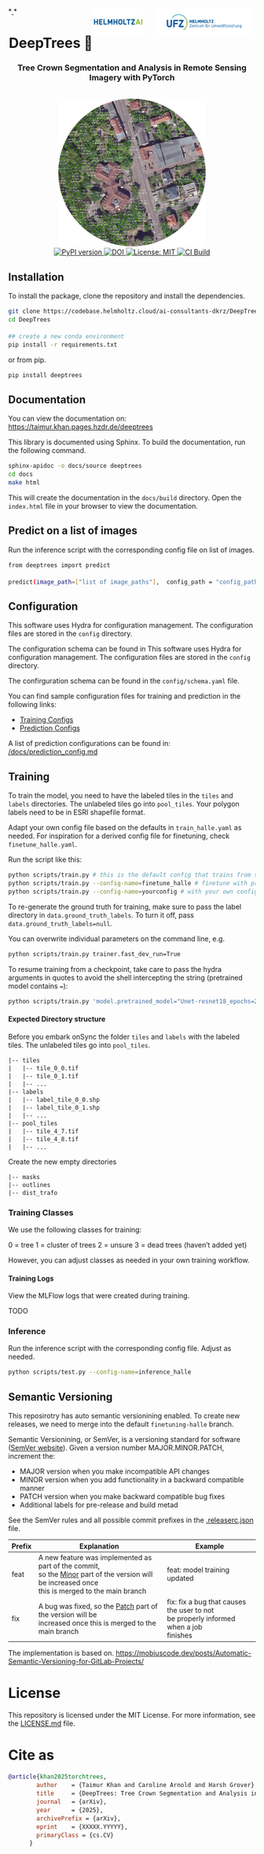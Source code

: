 *<a href="https://www.ufz.de" target="_blank">
<img src="static/ufz.png" alt="UFZLogo" align="right" height="60px" style="margin-top: 0; margin-right: 10px" />
</a>
<a href="https://www.helmholtz.ai" target="_blank">
<img src="static/hai.png" alt="HelmholtzAI" align="right" height="60px" style="margin-top: 0; margin-right: 30px" />
</a>
*
<div align="center" style="text-align:center">
  <h1>DeepTrees 🌳</h1>
  <h3>Tree Crown Segmentation and Analysis in Remote Sensing Imagery with PyTorch</h3>  
  <br/>
  <img src="./static/header.png" alt="DeepTrees" width="300"/>
  <br/>
</div>

<div align="center">
  <a href="https://badge.fury.io/py/deeptrees">
    <img src="https://badge.fury.io/py/deeptrees.svg" alt="PyPI version">
  </a>
  <a href="https://doi.org/10.5281/zenodo.5555555">
    <img src="https://zenodo.org/badge/DOI/10.5281/zenodo.5555555.svg" alt="DOI">
  </a>
  <a href="https://opensource.org/licenses/MIT">
    <img src="https://img.shields.io/badge/License-MIT-yellow.svg" alt="License: MIT">
  </a>
  <a href="https://codebase.helmholtz.cloud/taimur.khan/DeepTrees/-/pipelines">
    <img src="https://codebase.helmholtz.cloud/taimur.khan/DeepTrees/badges/main/pipeline.svg" alt="CI Build">
  </a>
</div>

## Installation

To install the package, clone the repository and install the dependencies.

```bash
git clone https://codebase.helmholtz.cloud/ai-consultants-dkrz/DeepTrees.git
cd DeepTrees

## create a new conda environment
pip install -r requirements.txt
```

or from pip.

```bash
pip install deeptrees
```

## Documentation

You can view the documentation on: https://taimur.khan.pages.hzdr.de/deeptrees

This library is documented using Sphinx. To build the documentation, run the following command.

```bash
sphinx-apidoc -o docs/source deeptrees 
cd docs
make html
```

This will create the documentation in the `docs/build` directory. Open the `index.html` file in your browser to view the documentation.

## Predict on a list of images

Run the inference script with the corresponding config file on list of images.

```bash
from deeptrees import predict

predict(image_path=["list of image_paths"],  config_path = "config_path")
```

## Configuration

This software uses Hydra for configuration management. The configuration files are stored in the `config` directory. 

The configuration schema can be found in
This software uses Hydra for configuration management. The configuration files are stored in the `config` directory. 

The confirguration schema can be found in the `config/schema.yaml` file.

You can find sample configuration files for training and prediction in the following links:
- [Training Configs](https://taimur.khan.pages.hzdr.de/deeptrees/config/train/)
- [Prediction Configs](https://taimur.khan.pages.hzdr.de/deeptrees/config/predict/)

A list of prediction configurations can be found in: [/docs/prediction_config.md](/docs/prediction_config.md)


## Training

To train the model, you need to have the labeled tiles in the `tiles` and `labels` directories. The unlabeled tiles go into `pool_tiles`. Your polygon labels need to be in ESRI shapefile format.

Adapt your own config file based on the defaults in `train_halle.yaml` as needed. For inspiration for a derived config file for finetuning, check `finetune_halle.yaml`.

Run the script like this:

```bash
python scripts/train.py # this is the default config that trains from scratch
python scripts/train.py --config-name=finetune_halle # finetune with pretrained model
python scripts/train.py --config-name=yourconfig # with your own config
```

To re-generate the ground truth for training, make sure to pass the label directory in `data.ground_truth_labels`. To turn it off, pass `data.ground_truth_labels=null`.

You can overwrite individual parameters on the command line, e.g.

```bash
python scripts/train.py trainer.fast_dev_run=True
```

To resume training from a checkpoint, take care to pass the hydra arguments in quotes to avoid the shell intercepting the string (pretrained model contains `=`):

```bash
python scripts/train.py 'model.pretrained_model="Unet-resnet18_epochs=209_lr=0.0001_width=224_bs=32_divby=255_custom_color_augs_k=0_jitted.pt"'
```

#### Expected Directory structure

Before you embark onSync the folder `tiles` and `labels` with the labeled tiles. The unlabeled tiles go into `pool_tiles`.

```
|-- tiles
|   |-- tile_0_0.tif
|   |-- tile_0_1.tif
|   |-- ...
|-- labels
|   |-- label_tile_0_0.shp
|   |-- label_tile_0_1.shp
|   |-- ...
|-- pool_tiles
|   |-- tile_4_7.tif
|   |-- tile_4_8.tif
|   |-- ...
```

Create the new empty directories

```
|-- masks
|-- outlines
|-- dist_trafo
```

### Training Classes

We use the following classes for training:

0 = tree
1 = cluster of trees 
2 = unsure 
3 = dead trees (haven’t added yet)

However, you can adjust classes as needed in your own training workflow.



#### Training Logs

View the MLFlow logs that were created during training.

TODO

### Inference

Run the inference script with the corresponding config file. Adjust as needed.

```bash
python scripts/test.py --config-name=inference_halle
```


## Semantic Versioning
This reposirotry has auto semantic versionining enabled. To create new releases, we need to merge into the default `finetuning-halle` branch. 

Semantic Versionining, or SemVer, is a versioning standard for software ([SemVer website](https://semver.org/)). Given a version number MAJOR.MINOR.PATCH, increment the:

- MAJOR version when you make incompatible API changes
- MINOR version when you add functionality in a backward compatible manner
- PATCH version when you make backward compatible bug fixes
- Additional labels for pre-release and build metad

See the SemVer rules and all possible commit prefixes in the [.releaserc.json](.releaserc.json) file. 

| Prefix | Explanation                                                                                                                                                                                                                                     | Example                                                                                              |
| ------ | ----------------------------------------------------------------------------------------------------------------------------------------------------------------------------------------------------------------------------------------------- | ---------------------------------------------------------------------------------------------------- |
| feat   | A new feature was implemented as part of the commit, <br>so the [Minor](https://mobiuscode.dev/posts/Automatic-Semantic-Versioning-for-GitLab-Projects/#minor) part of the version will be increased once <br>this is merged to the main branch | feat: model training updated                                            |
| fix    | A bug was fixed, so the [Patch](https://mobiuscode.dev/posts/Automatic-Semantic-Versioning-for-GitLab-Projects/#patch) part of the version will be <br>increased once this is merged to the main branch                                         | fix: fix a bug that causes the user to not <br>be properly informed when a job<br>finishes |

The implementation is based on. https://mobiuscode.dev/posts/Automatic-Semantic-Versioning-for-GitLab-Projects/


# License

This repository is licensed under the MIT License. For more information, see the [LICENSE.md](LICENSE.md) file.

# Cite as

```bib
@article{khan2025torchtrees,
        author    = {Taimur Khan and Caroline Arnold and Harsh Grover},
        title     = {DeepTrees: Tree Crown Segmentation and Analysis in Remote Sensing Imagery with PyTorch},
        journal   = {arXiv},
        year      = {2025},
        archivePrefix = {arXiv},
        eprint    = {XXXXX.YYYYY},  
        primaryClass = {cs.CV}      
      }
```